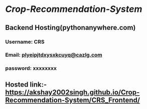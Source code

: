 ﻿# ***Crop-Recommendation-System***


## Backend Hosting(pythonanywhere.com)
### Username: CRS
### Email: plyeipjtdxysxkcuyq@cazlg.com
### password: xxxxxxxx

## Hosted link:- https://akshay2002singh.github.io/Crop-Recommendation-System/CRS_Frontend/


